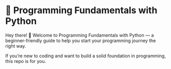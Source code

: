 # 🐍 Programming Fundamentals with Python

Hey there! 👋 Welcome to Programming Fundamentals with Python — a beginner-friendly guide to help you start your programming journey the right way.

If you’re new to coding and want to build a solid foundation in programming, this repo is for you.

